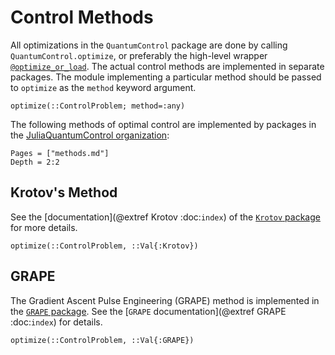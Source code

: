 # Control Methods

All optimizations in the `QuantumControl` package are done by calling `QuantumControl.optimize`, or preferably the high-level wrapper [`@optimize_or_load`](@ref). The actual control methods are implemented in separate packages. The module implementing a particular method should be passed to `optimize` as the `method` keyword argument.

```@docs; canonical=false
optimize(::ControlProblem; method=:any)
```

The following methods of optimal control are implemented by packages in the [JuliaQuantumControl organization](https://github.com/JuliaQuantumControl):

```@contents
Pages = ["methods.md"]
Depth = 2:2
```

## Krotov's Method

See the [documentation](@extref Krotov :doc:`index`)  of the [`Krotov` package](https://github.com/JuliaQuantumControl/Krotov.jl) for more details.

```@docs; canonical=false
optimize(::ControlProblem, ::Val{:Krotov})
```

## GRAPE

The Gradient Ascent Pulse Engineering (GRAPE) method is implemented in the [`GRAPE` package](https://github.com/JuliaQuantumControl/GRAPE.jl). See the [`GRAPE` documentation](@extref GRAPE :doc:`index`) for details.

```@docs; canonical=false
optimize(::ControlProblem, ::Val{:GRAPE})
```
